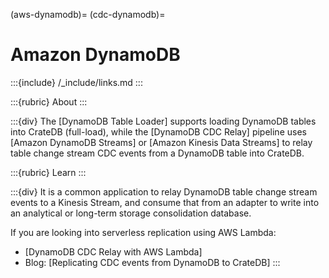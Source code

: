 (aws-dynamodb)=
(cdc-dynamodb)=
# Amazon DynamoDB

:::{include} /_include/links.md
:::

:::{rubric} About
:::

:::{div}
The [DynamoDB Table Loader] supports loading DynamoDB tables into CrateDB (full-load),
while the [DynamoDB CDC Relay] pipeline uses [Amazon DynamoDB Streams] or [Amazon Kinesis
Data Streams] to relay table change stream CDC events from a DynamoDB table into CrateDB.

:::{rubric} Learn
:::

:::{div}
It is a common application to relay DynamoDB table change stream events to a
Kinesis Stream, and consume that from an adapter to write into an analytical
or long-term storage consolidation database.

If you are looking into serverless replication using AWS Lambda:
- [DynamoDB CDC Relay with AWS Lambda]
- Blog: [Replicating CDC events from DynamoDB to CrateDB]
:::
